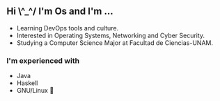 ## Hi \\^_^/ I'm Os and I'm ...

- Learning DevOps tools and culture.
- Interested in Operating Systems, Networking and Cyber Security.
- Studying a Computer Science Major at Facultad de Ciencias-UNAM.

### I'm experienced with
- Java 
- Haskell
- GNU/Linux 🐧

<!--
**osrm17/osrm17** is a ✨ _special_ ✨ repository because its `README.md` (this file) appears on your GitHub profile.

Here are some ideas to get you started:

- 🔭 I’m currently working on ...
- 🌱 I’m currently learning ...
- 👯 I’m looking to collaborate on ...
- 🤔 I’m looking for help with ...
- 💬 Ask me about ...
- 📫 How to reach me: ...
- 😄 Pronouns: ...
- ⚡ Fun fact: ...
-->
